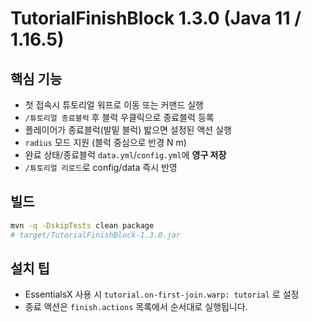 # TutorialFinishBlock 1.3.0 (Java 11 / 1.16.5)

## 핵심 기능
- 첫 접속시 튜토리얼 워프로 이동 또는 커맨드 실행
- `/튜토리얼 종료블럭` 후 블럭 우클릭으로 종료블럭 등록
- 플레이어가 종료블럭(발밑 블럭) 밟으면 설정된 액션 실행
- `radius` 모드 지원 (블럭 중심으로 반경 N m)
- 완료 상태/종료블럭 `data.yml`/`config.yml`에 **영구 저장**
- `/튜토리얼 리로드`로 config/data 즉시 반영

## 빌드
```bash
mvn -q -DskipTests clean package
# target/TutorialFinishBlock-1.3.0.jar
```

## 설치 팁
- EssentialsX 사용 시 `tutorial.on-first-join.warp: tutorial` 로 설정
- 종료 액션은 `finish.actions` 목록에서 순서대로 실행됩니다.

